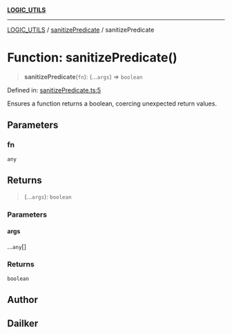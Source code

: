 [**LOGIC_UTILS**](../../README.md)

***

[LOGIC_UTILS](../../README.md) / [sanitizePredicate](../README.md) / sanitizePredicate

# Function: sanitizePredicate()

> **sanitizePredicate**(`fn`): (...`args`) => `boolean`

Defined in: [sanitizePredicate.ts:5](https://github.com/dailker/everyutil/blob/9ec04d41a381dab61073bf86e9abc70eaf55066d/src/logic/sanitizePredicate.ts#L5)

Ensures a function returns a boolean, coercing unexpected return values.

## Parameters

### fn

`any`

## Returns

> (...`args`): `boolean`

### Parameters

#### args

...`any`[]

### Returns

`boolean`

## Author

## Dailker
